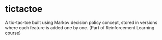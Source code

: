 # tictactoe

A tic-tac-toe built using Markov decision policy concept, stored in versions where each feature is added one by one. 
(Part of Reinforcement Learning course)
